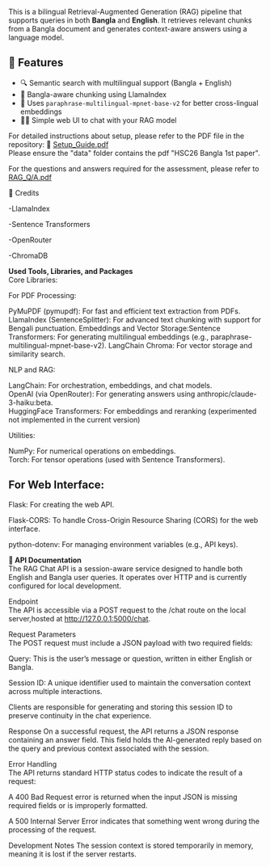 This is a bilingual Retrieval-Augmented Generation (RAG) pipeline that supports queries in both **Bangla** and **English**. It retrieves relevant chunks from a Bangla document and generates context-aware answers using a language model.
## 🚀 Features

- 🔍 Semantic search with multilingual support (Bangla + English)
- 🧩 Bangla-aware chunking using LlamaIndex
- 🧠 Uses `paraphrase-multilingual-mpnet-base-v2` for better cross-lingual embeddings
- 🧑‍💻 Simple web UI to chat with your RAG model  

For detailed instructions about setup, please refer to the PDF file in the repository:
📄 [Setup_Guide.pdf](https://github.com/RaisaTahasen/RAG/blob/main/Setup%20Guide.pdf)  
Please ensure the "data" folder contains the pdf "HSC26 Bangla 1st paper".  

For the questions and answers required for the assessment, please refer to [RAG_Q/A.pdf](https://github.com/RaisaTahasen/RAG/blob/main/RAG_Q_A.pdf)  

📌 Credits

-LlamaIndex

-Sentence Transformers

-OpenRouter

-ChromaDB

**Used Tools, Libraries, and Packages**  
Core Libraries:  

For PDF Processing:  

PyMuPDF (pymupdf): For fast and efficient text extraction from PDFs.
LlamaIndex (SentenceSplitter): For advanced text chunking with support for Bengali punctuation.
Embeddings and Vector Storage:Sentence Transformers: For generating multilingual embeddings (e.g., paraphrase-multilingual-mpnet-base-v2).
LangChain Chroma: For vector storage and similarity search.  

NLP and RAG:  

LangChain: For orchestration, embeddings, and chat models.  
OpenAI (via OpenRouter): For generating answers using anthropic/claude-3-haiku:beta.  
HuggingFace Transformers: For embeddings and reranking (experimented not implemented in the current version)  

Utilities:  

NumPy: For numerical operations on embeddings.  
Torch: For tensor operations (used with Sentence Transformers).  

## For Web Interface:  

Flask: For creating the web API.  

Flask-CORS: To handle Cross-Origin Resource Sharing (CORS) for the web interface.  

python-dotenv: For managing environment variables (e.g., API keys).  


**📡 API Documentation**  
The RAG Chat API is a session-aware service designed to handle both English and Bangla user queries. It operates over HTTP and is currently configured for local development.  

Endpoint  
The API is accessible via a POST request to the /chat route on the local server,hosted at http://127.0.0.1:5000/chat.  

Request Parameters  
The POST request must include a JSON payload with two required fields:  

Query: This is the user’s message or question, written in either English or Bangla.  

Session ID: A unique identifier used to maintain the conversation context across multiple interactions.  

Clients are responsible for generating and storing this session ID to preserve continuity in the chat experience.  

Response
On a successful request, the API returns a JSON response containing an answer field. This field holds the AI-generated reply based on the query and previous context associated with the session.  

Error Handling  
The API returns standard HTTP status codes to indicate the result of a request:  

A 400 Bad Request error is returned when the input JSON is missing required fields or is improperly formatted.  

A 500 Internal Server Error indicates that something went wrong during the processing of the request.  

Development Notes
The session context is stored temporarily in memory, meaning it is lost if the server restarts.




